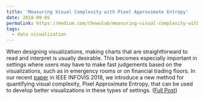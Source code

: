```yaml
---
title: 'Measuring Visual Complexity with Pixel Approximate Entropy'
date: 2018-09-05
permalink: https://medium.com/thewulab/measuring-visual-complexity-with-pixel-approximate-entropy-996d6f5ab3b0
tags:
  - data visualization
---
```


When designing visualizations, making charts that are straightforward to read and interpret is usually desirable. This becomes especially important in settings where users may have to make fast judgements based on the visualizations, such as in emergency rooms or on financial trading floors. In our recent [paper](https://arxiv.org/pdf/1811.03180.pdf) in IEEE INFOVIS 2018, we introduce a new method for quantifying visual complexity, Pixel Approximate Entropy, that can be used to develop better visualizations in these types of settings. ([Full Post](https://medium.com/thewulab/measuring-visual-complexity-with-pixel-approximate-entropy-996d6f5ab3b0))
